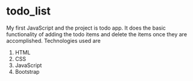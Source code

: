 # todo_list
My first JavaScript and the project is todo app.
It does the basic functionality of adding the todo items and delete the items once they are accomplished.
Technologies used are 
  1. HTML
  2. CSS
  3. JavaScript
  4. Bootstrap
